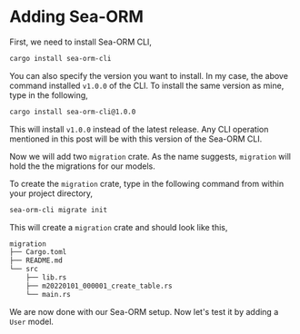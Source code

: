# Adding Sea-ORM

First, we need to install Sea-ORM CLI,

```bash
cargo install sea-orm-cli
```

You can also specify the version you want to install. In my case, the above command installed `v1.0.0` of the CLI. To
install the same version as mine, type in the following,

```bash
cargo install sea-orm-cli@1.0.0
```

This will install `v1.0.0` instead of the latest release. Any CLI operation mentioned in this post will be with this
version of the Sea-ORM CLI.

Now we will add two `migration` crate. As the name suggests, `migration` will hold the the migrations for our models.

To create the `migration` crate, type in the following command from within your project directory,

```bash
sea-orm-cli migrate init
```

This will create a `migration` crate and should look like this,

```bash
migration
├── Cargo.toml
├── README.md
└── src
    ├── lib.rs
    ├── m20220101_000001_create_table.rs
    └── main.rs
```

We are now done with our Sea-ORM setup. Now let's test it by adding a `User` model.
